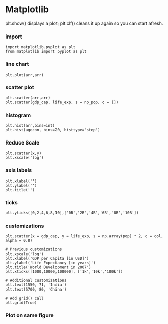 
# Matplotlib
plt.show() displays a plot; plt.clf() cleans it up again so you can start afresh.

### import
```
import matplotlib.pyplot as plt
from matplotlib import pyplot as plt
```

### line chart
```
plt.plot(arr,arr)
```

### scatter plot
```
plt.scatter(arr,arr)
plt.scatter(gdp_cap, life_exp, s = np_pop, c = [])
```

### histogram
```
plt.hist(arr,bins=int)
plt.hist(agecon, bins=20, histtype='step')
```

### Reduce Scale
```
plt.scatter(x,y)
plt.xscale('log')
```

### axis labels
```
plt.xlabel('')
plt.ylabel('')
plt.title('')
```

### ticks
```
plt.yticks([0,2,4,6,8,10],['0B','2B','4B','6B','8B','10B'])
```


### customizations
```
plt.scatter(x = gdp_cap, y = life_exp, s = np.array(pop) * 2, c = col, alpha = 0.8)

# Previous customizations
plt.xscale('log') 
plt.xlabel('GDP per Capita [in USD]')
plt.ylabel('Life Expectancy [in years]')
plt.title('World Development in 2007')
plt.xticks([1000,10000,100000], ['1k','10k','100k'])

# Additional customizations
plt.text(1550, 71, 'India')
plt.text(5700, 80, 'China')

# Add grid() call
plt.grid(True)
```

### Plot on same figure 
```

```
